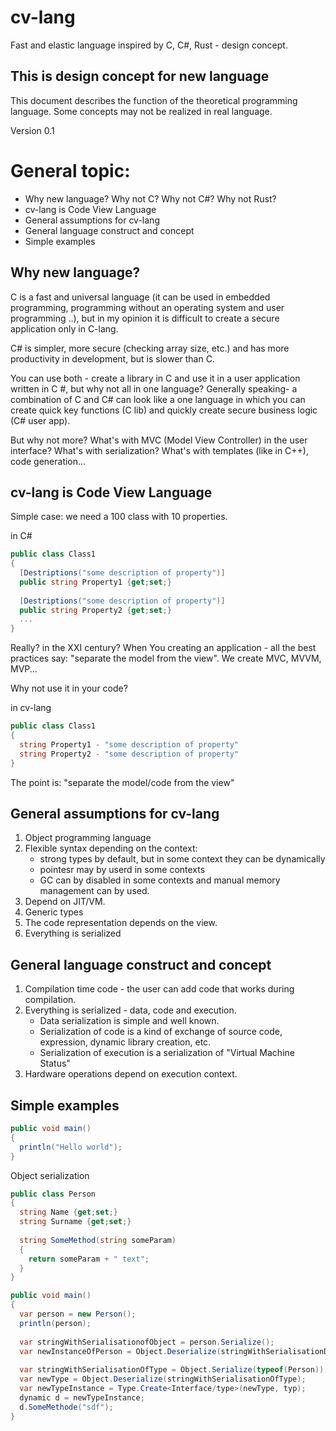 # cv-lang
Fast and elastic language inspired by C, C#, Rust - design concept.

## This is design concept for new language
This document describes the function of the theoretical programming language. Some concepts may not be realized in real language.

Version 0.1

# General topic:
- Why new language? Why not C? Why not C#? Why not Rust?
- cv-lang is Code View Language
- General assumptions for cv-lang
- General language construct and concept
- Simple examples

## Why new language?
C is a fast and universal language (it can be used in embedded programming, programming without an operating system and user programming ..), but in my opinion it is difficult to create a secure application only in C-lang.

C# is simpler, more secure (checking array size, etc.) and has more productivity in development, but is slower than C.

You can use both - create a library in C and use it in a user application written in C #, but why not all in one language?
Generally speaking- a combination of C and C# can look like a one language in which you can create quick key functions (C lib) and quickly create secure business logic (C# user app).

But why not more? What's with MVC (Model View Controller) in the user interface? What's with serialization? What's with templates (like in C++), code generation...

## cv-lang is Code View Language
Simple case: we need a 100 class with 10 properties. 

in C#
``` C#
public class Class1
{
  [Destriptions("some description of property")]
  public string Property1 {get;set;}
  
  [Destriptions("some description of property")]
  public string Property2 {get;set;}
  ...
}
``` 
Really? in the XXI century?
When You creating an application - all the best practices say: "separate the model from the view". We create MVC, MVVM, MVP...

Why not use it in your code?

in cv-lang
``` C#
public class Class1
{
  string Property1 - "some description of property"
  string Property2 - "some description of property"
}
```
The point is: "separate the model/code from the view"

## General assumptions for cv-lang
1. Object programming language
2. Flexible syntax depending on the context:
    * strong types by default, but in some context they can be dynamically
    * pointesr may by userd in some contexts 
    * GC can by disabled in some contexts and manual memory management can by used.
3. Depend on JIT/VM.
4. Generic types
5. The code representation depends on the view.
6. Everything is serialized

## General language construct and concept
1. Compilation time code - the user can add code that works during compilation.
2. Everything is serialized - data, code and execution.
    * Data serialization is simple and well known.
    * Serialization of code is a kind of exchange of source code, expression, dynamic library creation, etc.
    * Serialization of execution is a serialization of "Virtual Machine Status"
3. Hardware operations depend on execution context.

## Simple examples
``` C#
public void main()
{
  println("Hello world");
}
```

Object serialization
``` C#
public class Person
{
  string Name {get;set;}
  string Surname {get;set;}
  
  string SomeMethod(string someParam)
  {
    return someParam + " text";
  }
}

public void main()
{
  var person = new Person();
  println(person); 
  
  var stringWithSerialisationofObject = person.Serialize();
  var newInstanceOfPerson = Object.Deserialize(stringWithSerialisationData);
  
  var stringWithSerialisationOfType = Object.Serialize(typeof(Person));
  var newType = Object.Deserialize(stringWithSerialisationOfType);
  var newTypeInstance = Type.Create<Interface/type>(newType, typ); 
  dynamic d = newTypeInstance;
  d.SomeMethode("sdf"); 
}
```
